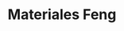 ---
title: "Materiales Feng"
url: /santiago-de-veraguas/materiales-feng/
shop: piezas de automóviles
---
